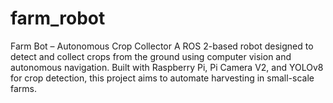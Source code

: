 # farm_robot
Farm Bot – Autonomous Crop Collector A ROS 2-based robot designed to detect and collect crops from the ground using computer vision and autonomous navigation. Built with Raspberry Pi, Pi Camera V2, and YOLOv8 for crop detection, this project aims to automate harvesting in small-scale farms.
